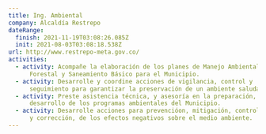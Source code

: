 ```yaml
---
title: Ing. Ambiental
company: Alcaldía Restrepo
dateRange:
  finish: 2021-11-19T03:08:26.085Z
  init: 2021-08-03T03:08:18.538Z
url: http://www.restrepo-meta.gov.co/
activities:
  - activity: Acompañe la elaboración de los planes de Manejo Ambiental,
      Forestal y Saneamiento Básico para el Municipio.
  - activity: Desarrolle y coordine acciones de vigilancia, control y
      seguimiento para garantizar la preservación de un ambiente saludable.
  - activity: Preste asistencia técnica, y asesoría en la preparación, organización y
      desarrollo de los programas ambientales del Municipio.
  - activity: Desarrolle acciones para prevencióon, mitigación, control, compensación
      y corrección, de los efectos negativos sobre el medio ambiente.
---
```

